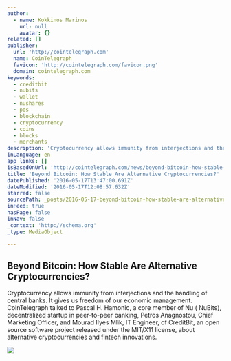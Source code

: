 ```yaml
---
author:
  - name: Kokkinos Marinos
    url: null
    avatar: {}
related: []
publisher:
  url: 'http://cointelegraph.com'
  name: CoinTelegraph
  favicon: 'http://cointelegraph.com/favicon.png'
  domain: cointelegraph.com
keywords:
  - creditbit
  - nubits
  - wallet
  - nushares
  - pos
  - blockchain
  - cryptocurrency
  - coins
  - blocks
  - merchants
description: 'Cryptocurrency allows immunity from interjections and the handling of central banks. It gives us freedom of our economic management. CoinTelegraph talked to Pascal H. Hamonic, a core member of Nu ( NuBits), decentralized startup in peer-to-peer banking, Petros Anagnostou, Chief Marketing Officer, and Mourad Ilyes Mlik, IT Engineer, of CreditBit, an open source software project released under the MIT/X11 license, about alternative cryptocurrencies and fintech innovations.'
inLanguage: en
app_links: []
isBasedOnUrl: 'http://cointelegraph.com/news/beyond-bitcoin-how-stable-are-alternative-cryptocurrencies'
title: 'Beyond Bitcoin: How Stable Are Alternative Cryptocurrencies?'
datePublished: '2016-05-17T13:47:00.691Z'
dateModified: '2016-05-17T12:08:57.632Z'
starred: false
sourcePath: _posts/2016-05-17-beyond-bitcoin-how-stable-are-alternative-cryptocurrencies.md
inFeed: true
hasPage: false
inNav: false
_context: 'http://schema.org'
_type: MediaObject

---
```

<article style=""><h1>Beyond Bitcoin: How Stable Are Alternative Cryptocurrencies?</h1><p>Cryptocurrency allows immunity from interjections and the handling of central banks. It gives us freedom of our economic management. CoinTelegraph talked to Pascal H. Hamonic, a core member of Nu ( NuBits), decentralized startup in peer-to-peer banking, Petros Anagnostou, Chief Marketing Officer, and Mourad Ilyes Mlik, IT Engineer, of CreditBit, an open source software project released under the MIT/X11 license, about alternative cryptocurrencies and fintech innovations.</p><img src="http://cointelegraph.com/images/725_aHR0cDovL2NvaW50ZWxlZ3JhcGguY29tL3N0b3JhZ2UvdXBsb2Fkcy92aWV3LzMxYWUyMzAzYjQxYjZhZjUwMjg3NTE3N2Q4NmNmZGY0LmpwZw==.jpg" /></article>